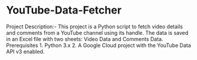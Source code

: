 # YouTube-Data-Fetcher
Project Description:-  This project is a Python script to fetch video details and comments from a YouTube channel using its handle. The data is saved in an Excel file with two sheets: Video Data and Comments Data.  Prerequisites 1. Python 3.x 2. A Google Cloud project with the YouTube Data API v3 enabled.
